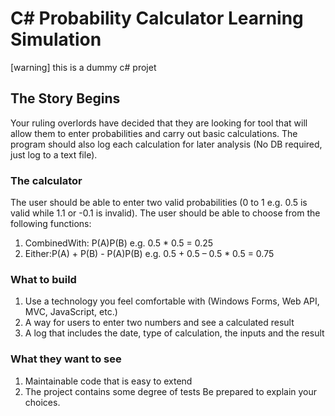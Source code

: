 # C# Probability Calculator Learning Simulation
[warning] this is a dummy c# projet 


## The Story Begins
Your ruling overlords have decided that they are looking for tool that will allow them to enter probabilities and carry out basic calculations. The program should also log each calculation for later analysis (No DB required, just log to a text file). 

### The calculator
The user should be able to enter two valid probabilities (0 to 1 e.g. 0.5 is valid while 1.1 or -0.1 is invalid). The user should be able to choose from the following functions:
1.	CombinedWith: P(A)P(B) e.g. 0.5 * 0.5 = 0.25
2.	Either:P(A) + P(B) - P(A)P(B) e.g. 0.5 + 0.5 – 0.5 * 0.5 = 0.75
### What to build
1.	Use a technology you feel comfortable with (Windows Forms, Web API, MVC, JavaScript, etc.)
2.	A way for users to enter two numbers and see a calculated result
3.	A log that includes the date, type of calculation, the inputs and the result
### What they  want to see
1.	Maintainable code that is easy to extend
2.	The project contains some degree of tests
Be prepared to explain your choices.



